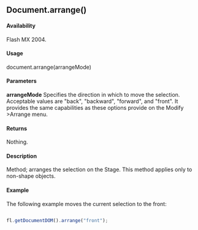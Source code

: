 ## Document.arrange()

#### Availability

Flash MX 2004.

#### Usage

document.arrange(arrangeMode)

#### Parameters

**arrangeMode** Specifies the direction in which to move the selection. Acceptable values are "back", "backward", "forward", and "front". It provides the same capabilities as these options provide on the Modify >Arrange menu.

#### Returns

Nothing.

#### Description

Method; arranges the selection on the Stage. This method applies only to non-shape objects.

#### Example

The following example moves the current selection to the front:

```javascript

fl.getDocumentDOM().arrange("front");

```
